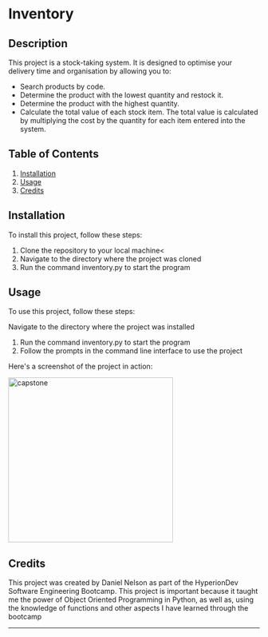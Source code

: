 # Inventory
## Description
This project is a stock-taking system. It is designed to optimise your delivery time and organisation by allowing you to:

- Search products by code.
- Determine the product with the lowest quantity and restock it.
- Determine the product with the highest quantity.
- Calculate the total value of each stock item. The total value is calculated by multiplying the cost by the quantity for each item entered into the system.

## Table of Contents

1. [Installation](##installation)
2. [Usage](##Usage)
3. [Credits](##Credits)

## Installation
To install this project, follow these steps:

1. Clone the repository to your local machine<
2. Navigate to the directory where the project was cloned
3. Run the command inventory.py to start the program

## Usage
To use this project, follow these steps:

Navigate to the directory where the project was installed
1. Run the command inventory.py to start the program
2. Follow the prompts in the command line interface to use the project

Here's a screenshot of the project in action:

<img width="330" alt="capstone" src="https://user-images.githubusercontent.com/89726635/211517545-a1723386-8762-47f9-a905-c34e414d737f.png">

## Credits
This project was created by Daniel Nelson as part of the HyperionDev Software Engineering Bootcamp.
This project is important because it taught me the power of Object Oriented Programming in Python, as well as, using the knowledge of functions and other aspects I have learned through the bootcamp
<hr />
